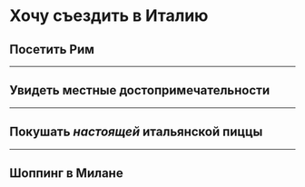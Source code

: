 # Хочу съездить в Италию

## Посетить Рим

---
## Увидеть местные достопримечательности

---
## Покушать __*настоящей*__ итальянской пиццы

---
## Шоппинг в Милане